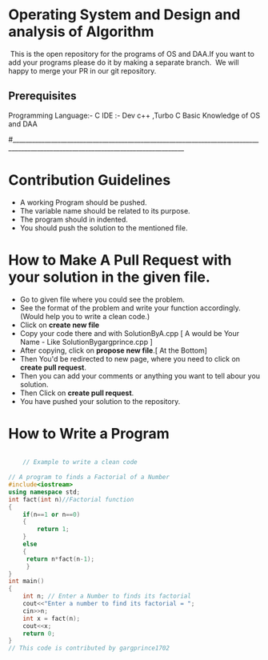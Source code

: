 # Operating System and Design and analysis of Algorithm
 This is the open repository for the programs of OS and DAA.If you want to add your programs please do it by making a separate branch.
 We will happy to merge your PR in our git repository.

## Prerequisites
Programming Language:- C
IDE :- Dev c++ ,Turbo C
Basic Knowledge of OS and DAA 

#____________________________________________________________________________________________________________________________________

# Contribution Guidelines
- A working Program should be pushed.
- The variable name should be related to its purpose.
- The program should in indented.
- You should push the solution to the mentioned file.


# How to Make A Pull Request with your solution in the given file.
- Go to given file where you could see the problem.
- See the format of the problem and write your function accordingly. (Would help you to write a clean code.)
- Click on __create new file__
- Copy your code there and with SolutionByA.cpp [ A would be Your Name - Like SolutionBygargprince.cpp ]
- After copying, click on __propose new file__.[ At the Bottom]
- Then You'd be redirected to new page, where you need to click on __create pull request__.
- Then you can add your comments or anything you want to tell abour you solution.
- Then Click on __create pull request__.
- You have pushed your solution to the repository.

# How to Write a Program
```cpp
   
    // Example to write a clean code
  
// A program to finds a Factorial of a Number
#include<iostream>
using namespace std;
int fact(int n)//Factorial function
{
	if(n==1 or n==0)
	{
		return 1; 
	}
	else
	{
	 return n*fact(n-1); 
 	 }
}
int main()
{
	int n; // Enter a Number to finds its factorial
	cout<<"Enter a number to find its factorial = ";
	cin>>n;
	int x = fact(n);
	cout<<x;
	return 0; 
}
// This code is contributed by gargprince1702


```



 
 


 
 
